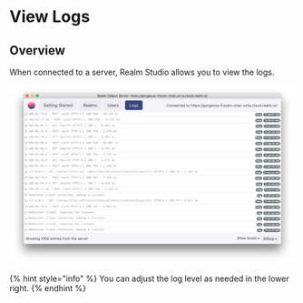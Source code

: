 # View Logs

## Overview

When connected to a server, Realm Studio allows you to view the logs.

![](../.gitbook/assets/image%20%2814%29.png)

{% hint style="info" %}
You can adjust the log level as needed in the lower right.
{% endhint %}

